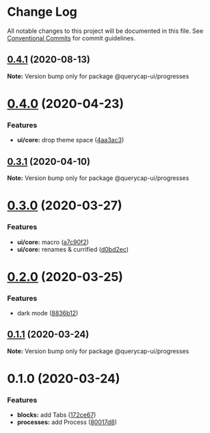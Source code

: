 # Change Log

All notable changes to this project will be documented in this file.
See [Conventional Commits](https://conventionalcommits.org) for commit guidelines.

## [0.4.1](https://github.com/querycap/webappkit/compare/@querycap-ui/progresses@0.4.0...@querycap-ui/progresses@0.4.1) (2020-08-13)

**Note:** Version bump only for package @querycap-ui/progresses





# [0.4.0](https://github.com/querycap/webappkit/compare/@querycap-ui/progresses@0.3.1...@querycap-ui/progresses@0.4.0) (2020-04-23)


### Features

* **ui/core:** drop theme space ([4aa3ac3](https://github.com/querycap/webappkit/commit/4aa3ac38d3dadcb124b83ac0d8e101213f14058a))





## [0.3.1](https://github.com/querycap/webappkit/compare/@querycap-ui/progresses@0.3.0...@querycap-ui/progresses@0.3.1) (2020-04-10)

**Note:** Version bump only for package @querycap-ui/progresses





# [0.3.0](https://github.com/querycap/webappkit/compare/@querycap-ui/progresses@0.2.0...@querycap-ui/progresses@0.3.0) (2020-03-27)


### Features

* **ui/core:** macro ([a7c90f2](https://github.com/querycap/webappkit/commit/a7c90f266d6338b77ec1a803c75a391bf051017c))
* **ui/core:** renames & currified ([d0bd2ec](https://github.com/querycap/webappkit/commit/d0bd2ec91a2f8ba0a9701c28238fb72fb10430e1))





# [0.2.0](https://github.com/querycap/webappkit/compare/@querycap-ui/progresses@0.1.1...@querycap-ui/progresses@0.2.0) (2020-03-25)


### Features

* dark mode ([8836b12](https://github.com/querycap/webappkit/commit/8836b12e58ec24e846bcbc14482d8e67b7c5c5da))





## [0.1.1](https://github.com/querycap/webappkit/compare/@querycap-ui/progresses@0.1.0...@querycap-ui/progresses@0.1.1) (2020-03-24)

**Note:** Version bump only for package @querycap-ui/progresses





# 0.1.0 (2020-03-24)


### Features

* **blocks:** add Tabs ([172ce67](https://github.com/querycap/webappkit/commit/172ce6705e6267a96f6e0edd04f0be683dc8e0b8))
* **processes:** add Process ([80017d8](https://github.com/querycap/webappkit/commit/80017d880be06304dbe4602061defe442c37d2fc))
